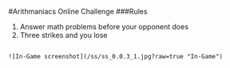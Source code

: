 #Arithmaniacs Online Challenge
###Rules

1. Answer math problems before your opponent does
2. Three strikes and you lose

```

![In-Game screenshot](/ss/ss_0.0.3_1.jpg?raw=true "In-Game")
